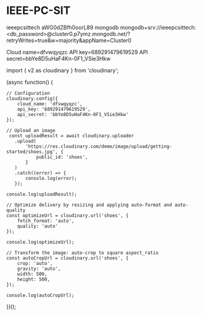 # IEEE-PC-SIT
ieeepcsittech  aWG0dZBfh0oorL89   mongodb
mongodb+srv://ieeepcsittech:<db_password>@cluster0.p7ymz.mongodb.net/?retryWrites=true&w=majority&appName=Cluster0




Cloud name=dfvwqyqzc
API key=689291479619529
API secret=bbYe8D5uHaF4Kn-0F1_VSie3Hkw

import { v2 as cloudinary } from 'cloudinary';

(async function() {

    // Configuration
    cloudinary.config({ 
        cloud_name: 'dfvwqyqzc', 
        api_key: '689291479619529', 
        api_secret: 'bbYe8D5uHaF4Kn-0F1_VSie3Hkw' 
    });
    
    // Upload an image
     const uploadResult = await cloudinary.uploader
       .upload(
           'https://res.cloudinary.com/demo/image/upload/getting-started/shoes.jpg', {
               public_id: 'shoes',
           }
       )
       .catch((error) => {
           console.log(error);
       });
    
    console.log(uploadResult);
    
    // Optimize delivery by resizing and applying auto-format and auto-quality
    const optimizeUrl = cloudinary.url('shoes', {
        fetch_format: 'auto',
        quality: 'auto'
    });
    
    console.log(optimizeUrl);
    
    // Transform the image: auto-crop to square aspect_ratio
    const autoCropUrl = cloudinary.url('shoes', {
        crop: 'auto',
        gravity: 'auto',
        width: 500,
        height: 500,
    });
    
    console.log(autoCropUrl);    
})();